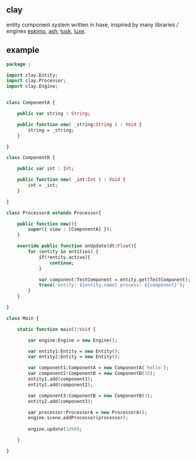 ## clay
entity component system written in haxe, inspired by many libraries / engines [eskimo](https://github.com/PDeveloper/eskimo), [ash](https://github.com/nadako/Ash-Haxe), [tusk](https://github.com/BlazingMammothGames/tusk), [luxe](https://github.com/underscorediscovery/luxe).


## example
```haxe
package ;

import clay.Entity;
import clay.Processor;
import clay.Engine;


class ComponentA {

	public var string : String;

	public function new( _string:String ) : Void {
		string = _string;
	}

}

class ComponentB {

	public var int : Int;

	public function new( _int:Int ) : Void {
		int = _int;
	}

}

class ProcessorA extends Processor{

	public function new(){
		super({ view : [ComponentA] });
	}

	override public function onUpdate(dt:Float){
		for (entity in entities) {
			if(!entity.active){
				continue;
			}

			var component:TestComponent = entity.get(TestComponent);
			trace('entity: ${entity.name} process: ${component}');
		}
	}

}

class Main {

	static function main():Void {

		var engine:Engine = new Engine();

		var entity1:Entity = new Entity();
		var entity2:Entity = new Entity();

		var component1:ComponentA = new ComponentA('hello');
		var component2:ComponentB = new ComponentB(16);
		entity1.add(component1);
		entity1.add(component2);

		var component3:ComponentB = new ComponentB(3);
		entity2.add(component3);

		var processor:ProcessorA = new ProcessorA();
		engine.scene.addProcessor(processor);
		
		engine.update(1/60);

	}

}
```
